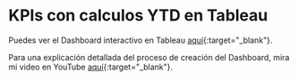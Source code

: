 # KPIs con calculos YTD en Tableau

Puedes ver el Dashboard interactivo en Tableau [aquí](https://public.tableau.com/views/AdidasSalesbyChanelYTD/SalesbyChanel?:language=en-US&:sid=&:display_count=n&:origin=viz_share_link){:target="_blank"}.

Para una explicación detallada del proceso de creación del Dashboard, mira mi video en YouTube [aquí](https://youtu.be/yiGxI1X9pVo){:target="_blank"}.
